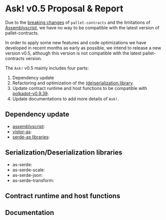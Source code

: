 # Ask! v0.5 Proposal & Report

Due to the [breaking changes] of `pallet-contracts` and the limitations of [Assemblyscript](https://github.com/AssemblyScript/assemblyscript),
we have no way to be compatible with the latest version of pallet-contracts.

[breaking changes]: https://github.com/paritytech/substrate/issues/13621

In order to apply some new features and code optimizations we have developed in recent months as early as possible,
we intend to release a new version v0.5, although this version is not compatible with the latest pallet-contracts version.

The `Ask!` v0.5 mainly includes four parts:

1. Dependency update
2. Refactoring and optimization of the [(de)serialization library](https://github.com/ask-lang/serde-as).
3. Update contract runtime and host functions to be compatible with [polkadot-v0.9.39](https://github.com/paritytech/substrate/tree/polkadot-v0.9.39).
4. Update documentations to add more details of `Ask!`.

## Dependency update

- [assemblyscript](https://github.com/AssemblyScript/assemblyscript):
- [vistor-as](https://github.com/as-pect/visitor-as):
- [serde-as libraries](https://github.com/ask-lang/serde-as):

## Serialization/Deserialization libraries

- as-serde:
- as-serde-scale:
- as-serde-json:
- as-serde-transform:

## Contract runtime and host functions

## Documentation
